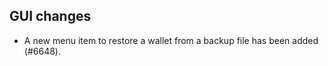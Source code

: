 GUI changes
--------

- A new menu item to restore a wallet from a backup file has been added (#6648).